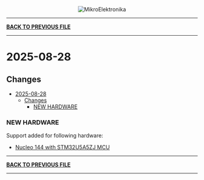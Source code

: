 <p align="center">
  <img src="http://www.mikroe.com/img/designs/beta/logo_small.png?raw=true" alt="MikroElektronika"/>
</p>

---

**[BACK TO PREVIOUS FILE](../changelog.md)**

---

# 2025-08-28

## Changes

- [2025-08-28](#2025-08-28)
  - [Changes](#changes)
    - [NEW HARDWARE](#new-hardware)

### NEW HARDWARE

Support added for following hardware:

+ [Nucleo 144 with STM32U5A5ZJ MCU](https://www.st.com/content/st_com/en/products/evaluation-tools/product-evaluation-tools/mcu-mpu-eval-tools/stm32-mcu-mpu-eval-tools/stm32-nucleo-boards/nucleo-u5a5zj-q.html)

---

**[BACK TO PREVIOUS FILE](../changelog.md)**

---
